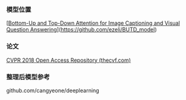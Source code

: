 ### 模型位置 

[[Bottom-Up and Top-Down Attention for Image Captioning and Visual Question Answering](https://github.com/ezeli/BUTD_model)](https://github.com/ezeli/BUTD_model)

### 论文

[CVPR 2018 Open Access Repository (thecvf.com)](https://openaccess.thecvf.com/content_cvpr_2018/html/Anderson_Bottom-Up_and_Top-Down_CVPR_2018_paper.html)


### 整理后模型参考

github.com/cangyeone/deeplearning

